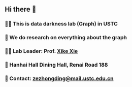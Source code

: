 ## Hi there 👋

### 🙋‍♀️ This is data darkness lab (Graph) in USTC
### 🌈 We do research on everything about the graph
### 👩‍💻 Lab Leader: Prof. [Xike Xie](http://staff.ustc.edu.cn/~xkxie/index-en.html)
### 🍿 Hanhai Hall Dining Hall, Renai Road 188
### 🧙 Contact: zezhongding@mail.ustc.edu.cn

